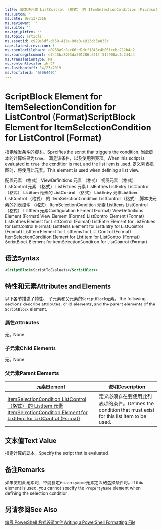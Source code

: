 ```yaml
---
title: 脚本块元素 ListControl （格式） 的 ItemSelectionCondition |Microsoft Docs
ms.custom: ''
ms.date: 09/13/2016
ms.reviewer: ''
ms.suite: ''
ms.tgt_pltfrm: ''
ms.topic: article
ms.assetid: c929a6df-d050-416a-9de0-e913dd5a035c
caps.latest.revision: 8
ms.openlocfilehash: a0768a9c1ac66cd9dcf1848c4b031ccbc722b4c2
ms.sourcegitcommit: e7445ba8203da304286c591ff513900ad1c244a4
ms.translationtype: MT
ms.contentlocale: zh-CN
ms.lasthandoff: 04/23/2019
ms.locfileid: "62064401"
---
```

# <a name="scriptblock-element-for-itemselectioncondition-for-listcontrol-format"></a><span data-ttu-id="e9022-102">ScriptBlock Element for ItemSelectionCondition for ListControl (Format)</span><span class="sxs-lookup"><span data-stu-id="e9022-102">ScriptBlock Element for ItemSelectionCondition for ListControl (Format)</span></span>

<span data-ttu-id="e9022-103">指定触发条件的脚本。</span><span class="sxs-lookup"><span data-stu-id="e9022-103">Specifies the script that triggers the condition.</span></span> <span data-ttu-id="e9022-104">当此脚本的计算结果为`true`、 满足该条件，以及使用列表项。</span><span class="sxs-lookup"><span data-stu-id="e9022-104">When this script is evaluated to `true`, the condition is met, and the list item is used.</span></span> <span data-ttu-id="e9022-105">定义列表视图时，将使用此元素。</span><span class="sxs-lookup"><span data-stu-id="e9022-105">This element is used when defining a list view.</span></span>

<span data-ttu-id="e9022-106">配置元素 （格式） ViewDefinitions 元素 （格式） 视图元素 （格式） ListControl 元素 （格式） ListEntries 元素 ListEntries ListEntry ListControl （格式） Listitem 元素的 ListControl （格式） ListEntry 元素ListItem ListControl （格式） 的 ItemSelectionCondition ListControl （格式） 脚本块元素的列表控件 （格式） ItemSelectionCondition 元素 ListItems ListControl （格式） ListItem 元素</span><span class="sxs-lookup"><span data-stu-id="e9022-106">Configuration Element (Format) ViewDefinitions Element (Format) View Element (Format) ListControl Element (Format) ListEntries Element for ListControl (Format) ListEntry Element for ListEntries for ListControl (Format) ListItems Element for ListEntry for ListControl (Format) ListItem Element for ListItems for List Control (Format) ItemSelectionCondition Element for ListItem for ListControl (Format) ScriptBlock Element for ItemSelectionCondition for ListControl  (Format)</span></span>

## <a name="syntax"></a><span data-ttu-id="e9022-107">语法</span><span class="sxs-lookup"><span data-stu-id="e9022-107">Syntax</span></span>

```xml
<ScriptBlock>ScriptToEvaluate</ScriptBlock>
```

## <a name="attributes-and-elements"></a><span data-ttu-id="e9022-108">特性和元素</span><span class="sxs-lookup"><span data-stu-id="e9022-108">Attributes and Elements</span></span>

<span data-ttu-id="e9022-109">以下各节描述了特性、 子元素和父元素的`ScriptBlock`元素。</span><span class="sxs-lookup"><span data-stu-id="e9022-109">The following sections describe attributes, child elements, and the parent elements of the `ScriptBlock` element.</span></span>

### <a name="attributes"></a><span data-ttu-id="e9022-110">属性</span><span class="sxs-lookup"><span data-stu-id="e9022-110">Attributes</span></span>

<span data-ttu-id="e9022-111">无。</span><span class="sxs-lookup"><span data-stu-id="e9022-111">None.</span></span>

### <a name="child-elements"></a><span data-ttu-id="e9022-112">子元素</span><span class="sxs-lookup"><span data-stu-id="e9022-112">Child Elements</span></span>

<span data-ttu-id="e9022-113">无。</span><span class="sxs-lookup"><span data-stu-id="e9022-113">None.</span></span>

### <a name="parent-elements"></a><span data-ttu-id="e9022-114">父元素</span><span class="sxs-lookup"><span data-stu-id="e9022-114">Parent Elements</span></span>

|<span data-ttu-id="e9022-115">元素</span><span class="sxs-lookup"><span data-stu-id="e9022-115">Element</span></span>|<span data-ttu-id="e9022-116">说明</span><span class="sxs-lookup"><span data-stu-id="e9022-116">Description</span></span>|
|-------------|-----------------|
|[<span data-ttu-id="e9022-117">ItemSelectionCondition ListControl （格式） 的 ListItem 元素</span><span class="sxs-lookup"><span data-stu-id="e9022-117">ItemSelectionCondition Element for ListItem for ListControl (Format)</span></span>](./itemselectioncondition-element-for-listitem-for-listcontrol-format.md)|<span data-ttu-id="e9022-118">定义必须存在要使用此列表项的条件。</span><span class="sxs-lookup"><span data-stu-id="e9022-118">Defines the condition that must exist for this list item to be used.</span></span>|

## <a name="text-value"></a><span data-ttu-id="e9022-119">文本值</span><span class="sxs-lookup"><span data-stu-id="e9022-119">Text Value</span></span>

<span data-ttu-id="e9022-120">指定计算的脚本。</span><span class="sxs-lookup"><span data-stu-id="e9022-120">Specify the script that is evaluated.</span></span>

## <a name="remarks"></a><span data-ttu-id="e9022-121">备注</span><span class="sxs-lookup"><span data-stu-id="e9022-121">Remarks</span></span>

<span data-ttu-id="e9022-122">如果使用此元素时，不能指定`PropertyName`元素定义的选择条件时。</span><span class="sxs-lookup"><span data-stu-id="e9022-122">If this element is used, you cannot specify the `PropertyName` element when defining the selection condition.</span></span>

## <a name="see-also"></a><span data-ttu-id="e9022-123">另请参阅</span><span class="sxs-lookup"><span data-stu-id="e9022-123">See Also</span></span>

[<span data-ttu-id="e9022-124">编写 PowerShell 格式设置文件</span><span class="sxs-lookup"><span data-stu-id="e9022-124">Writing a PowerShell Formatting File</span></span>](./writing-a-powershell-formatting-file.md)
